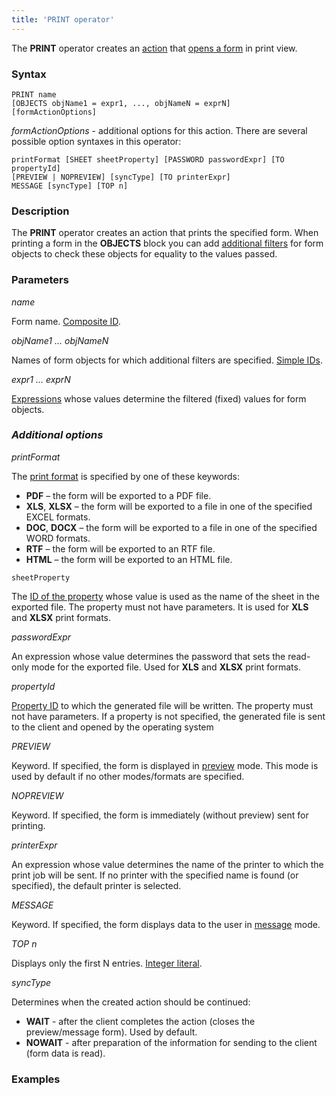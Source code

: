 ```yaml
---
title: 'PRINT operator'
---
```


The **PRINT** operator creates an [action](Actions.md) that [opens a form](In_a_print_view_PRINT.md) in print view. 

### Syntax

    PRINT name 
    [OBJECTS objName1 = expr1, ..., objNameN = exprN]
    [formActionOptions] 

*formActionOptions* - additional options for this action. There are several possible option syntaxes in this operator:

    printFormat [SHEET sheetProperty] [PASSWORD passwordExpr] [TO propertyId]
    [PREVIEW | NOPREVIEW] [syncType] [TO printerExpr]
    MESSAGE [syncType] [TOP n]

### Description

The **PRINT** operator creates an action that prints the specified form. When printing a form in the **OBJECTS** block you can add [additional filters](Open_form.md#Openform-params) for form objects to check these objects for equality to the values passed.

### Parameters

*name*

Form name. [Composite ID](IDs.md#IDs-cid).

*objName1 ... objNameN*

Names of form objects for which additional filters are specified. [Simple IDs](IDs.md#IDs-id).

*expr1 ... exprN*

[Expressions](Expression.md) whose values determine the filtered (fixed) values for form objects.

### *Additional options*

*printFormat*

The [print format](In_a_print_view_PRINT.md#Inaprintview(PRINT)-format) is specified by one of these keywords:

-   **PDF** – the form will be exported to a PDF file.
-   **XLS**, **XLSX** – the form will be exported to a file in one of the specified EXCEL formats.
-   **DOC**, **DOCX** – the form will be exported to a file in one of the specified WORD formats.
-   **RTF** – the form will be exported to an RTF file.
-   **HTML** – the form will be exported to an HTML file.

<!-- -->

    sheetProperty

The [ID of the property](IDs.md#IDs-propertyid) whose value is used as the name of the sheet in the exported file. The property must not have parameters. It is used for **XLS** and **XLSX** print formats.

*passwordExpr*

An expression whose value determines the password that sets the read-only mode for the exported file. Used for **XLS** and **XLSX** print formats.

*propertyId*

[Property ID](IDs.md#IDs-propertyid) to which the generated file will be written. The property must not have parameters. If a property is not specified, the generated file is sent to the client and opened by the operating system

*PREVIEW*

Keyword. If specified, the form is displayed in [preview](In_a_print_view_PRINT.md#Inaprintview(PRINT)-interactive) mode. This mode is used by default if no other modes/formats are specified.

*NOPREVIEW*

Keyword. If specified, the form is immediately (without preview) sent for printing.

*printerExpr*

An expression whose value determines the name of the printer to which the print job will be sent. If no printer with the specified name is found (or specified), the default printer is selected.

*MESSAGE*

Keyword. If specified, the form displays data to the user in [message](In_a_print_view_PRINT.md#Inaprintview(PRINT)-interactive) mode.

*TOP n*

Displays only the first N entries. [Integer literal](Literals.md#Literals-intliteral).

*syncType*

Determines when the created action should be continued:

-   **WAIT** - after the client completes the action (closes the preview/message form). Used by default.
-   **NOWAIT** - after preparation of the information for sending to the client (form data is read).

### Examples



  
